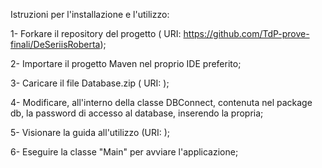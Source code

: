 Istruzioni per l'installazione e l'utilizzo:

1- Forkare il repository del progetto ( URI: https://github.com/TdP-prove-finali/DeSeriisRoberta);

2- Importare il progetto Maven nel proprio IDE preferito;

3- Caricare il file Database.zip ( URI: );

4- Modificare, all'interno della classe DBConnect, contenuta nel package db, la password di accesso al database, inserendo la propria;

5- Visionare la guida all'utilizzo (URI: );

6- Eseguire la classe "Main" per avviare l'applicazione;
